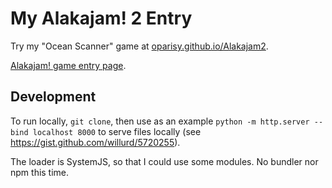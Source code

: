 # My Alakajam! 2 Entry

Try my "Ocean Scanner" game at [oparisy.github.io/Alakajam2](https://oparisy.github.io/Alakajam2/).

[Alakajam! game entry page](https://alakajam.com/2nd-alakajam/168/ocean-scanner/).

## Development
To run locally, `git clone`, then use as an example `python -m http.server --bind localhost 8000` to serve files locally (see https://gist.github.com/willurd/5720255).

The loader is SystemJS, so that I could use some modules. No bundler nor npm this time.
